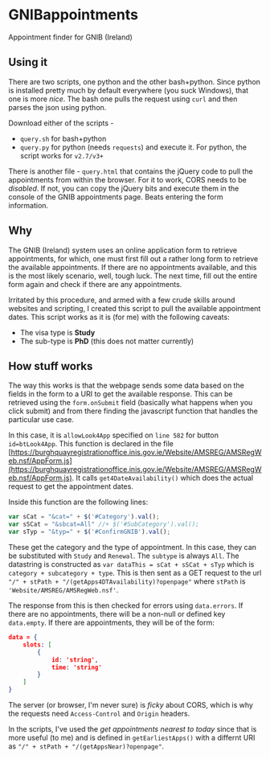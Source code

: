 # GNIBappointments
Appointment finder for GNIB (Ireland)

## Using it
There are two scripts, one python and the other bash+python. Since python
is installed pretty much by default everywhere (you suck Windows), that
one is more _nice_. The bash one pulls the request using `curl` and then
parses the json using python.

Download either of the scripts -
 * `query.sh` for bash+python
 * `query.py` for python (needs `requests`)
and execute it. For python, the script works for `v2.7/v3+`

There is another file - `query.html` that contains the jQuery code
to pull the appointments from within the browser. For it to work,
CORS needs to be _disabled_. If not, you can copy the jQuery bits
and execute them in the console of the GNIB appointments page. Beats
entering the form information.

## Why
The GNIB (Ireland) system uses an online application form to retrieve 
appointments, for which, one must first fill out a rather long form
to retrieve the available appointments. If there are no appointments
available, and this is the most likely scenario, well, tough luck.
The next time, fill out the entire form again and check if there are
any appointments.

Irritated by this procedure, and armed with a few crude skills around
websites and scripting, I created this script to pull the available
appointment dates. This script works as it is (for me) with the following
caveats:

 * The visa type is **Study**
 * The sub-type is **PhD** (this does not matter currently)

## How stuff works
The way this works is that the webpage sends some data based on the fields
in the form to a URI to get the available response. This can be retrieved
using the `form.onSubmit` field (basically what happens when you click
submit) and from there finding the javascript function that handles the
particular use case.

In this case, it is `allowLook4App` specified on `line 582` for button
`id=btLook4App`. This function is declared in the file 
[https://burghquayregistrationoffice.inis.gov.ie/Website/AMSREG/AMSRegWeb.nsf/AppForm.js](https://burghquayregistrationoffice.inis.gov.ie/Website/AMSREG/AMSRegWeb.nsf/AppForm.js).
It calls `get4DateAvailability()` which does the actual request to get
the appointment dates. 

Inside this function are the following lines:

```javascript
var sCat = "&cat=" + $('#Category').val();
var sSCat = "&sbcat=All" //+ $('#SubCategory').val();
var sTyp = "&typ=" + $('#ConfirmGNIB').val();
```
These get the category and the type of appointment.
In this case, they can be substituted with `Study` and `Renewal`.
The `subtype` is always `All`. 
The datastring is constructed as `var dataThis = sCat + sSCat + sTyp`
which is `category + subcategory + type`.
This is then sent as a GET request to the url `"/" + stPath + "/(getApps4DTAvailability)?openpage"`
where `stPath` is `'Website/AMSREG/AMSRegWeb.nsf'`.

The response from this is then checked for errors using `data.errors`.
If there are no appointments, there will be a non-null or defined key `data.empty`.
If there are appointments, they will be of the form:
```json
data = {
    slots: [
        {
            id: 'string',
            time: 'string'
        }
    ]
}
```

The server (or browser, I'm never sure) is _ficky_ about CORS, which is why
the requests need `Access-Control` and `Origin` headers. 

In the scripts, I've used the _get appointments nearest to today_ since that 
is more useful (to me) and is defined in `getEarliestApps()` with a differnt
URI as `"/" + stPath + "/(getAppsNear)?openpage"`.